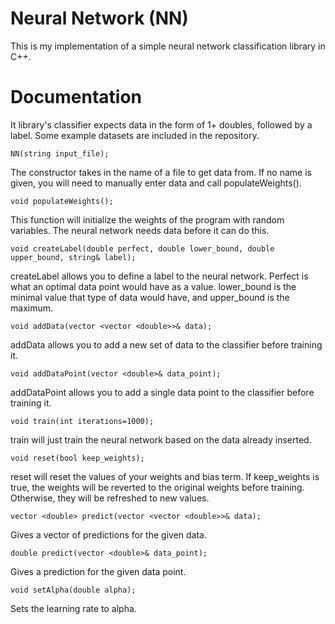# Neural Network (NN)
This is my implementation of a simple neural network classification library in C++. 

# Documentation
It library's classifier expects data in the form of 1+ doubles, followed by a label. Some example datasets are included in the repository.

    NN(string input_file);
The constructor takes in the name of a file to get data from. If no name is given, you will need to manually enter data and call populateWeights().

	void populateWeights();
This function will initialize the weights of the program with random variables. The neural network needs data before it can do this.

    void createLabel(double perfect, double lower_bound, double upper_bound, string& label);

createLabel allows you to define a label to the neural network. Perfect is what an optimal data point would have as a value. lower_bound is the minimal value that type of data would have, and upper_bound is the maximum.


    void addData(vector <vector <double>>& data);
   
   addData allows you to add a new set of data to the classifier before training it.

    void addDataPoint(vector <double>& data_point);
   
   addDataPoint allows you to add a single data point to the classifier before training it.

    void train(int iterations=1000);
 train will just train the neural network based on the data already inserted.

	void reset(bool keep_weights);
reset will reset the values of your weights and bias term. If keep_weights is true, the weights will be reverted to the original weights before training. Otherwise, they will be refreshed to new values.

	vector <double> predict(vector <vector <double>>& data);
Gives a vector of predictions for the given data.

    double predict(vector <double>& data_point);
Gives a prediction for the given data point.

	void setAlpha(double alpha);
Sets the learning rate to alpha.
